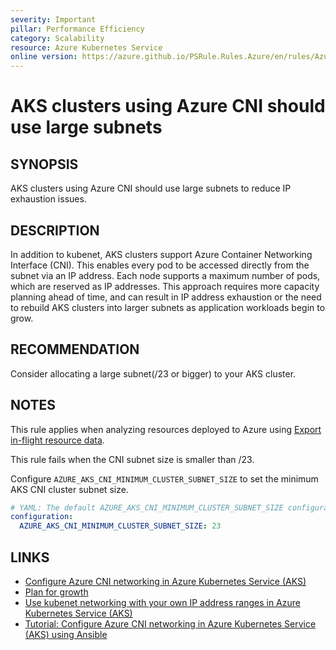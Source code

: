 ```yaml
---
severity: Important
pillar: Performance Efficiency
category: Scalability
resource: Azure Kubernetes Service
online version: https://azure.github.io/PSRule.Rules.Azure/en/rules/Azure.AKS.CNISubnetSize/
---
```


# AKS clusters using Azure CNI should use large subnets

## SYNOPSIS

AKS clusters using Azure CNI should use large subnets to reduce IP exhaustion issues.

## DESCRIPTION

In addition to kubenet, AKS clusters support Azure Container Networking Interface (CNI).
This enables every pod to be accessed directly from the subnet via an IP address.
Each node supports a maximum number of pods, which are reserved as IP addresses.
This approach requires more capacity planning ahead of time, and can result in IP address exhaustion or the need to rebuild AKS clusters into larger subnets as application workloads begin to grow.

## RECOMMENDATION

Consider allocating a large subnet(/23 or bigger) to your AKS cluster.

## NOTES

This rule applies when analyzing resources deployed to Azure using [Export in-flight resource data](https://github.com/Azure/PSRule.Rules.Azure#export-in-flight-resource-data).

This rule fails when the CNI subnet size is smaller than /23.

Configure `AZURE_AKS_CNI_MINIMUM_CLUSTER_SUBNET_SIZE` to set the minimum AKS CNI cluster subnet size.

```yaml
# YAML: The default AZURE_AKS_CNI_MINIMUM_CLUSTER_SUBNET_SIZE configuration option
configuration:
  AZURE_AKS_CNI_MINIMUM_CLUSTER_SUBNET_SIZE: 23
```

## LINKS

- [Configure Azure CNI networking in Azure Kubernetes Service (AKS)](https://docs.microsoft.com/azure/aks/configure-azure-cni)
- [Plan for growth](https://docs.microsoft.com/azure/architecture/framework/scalability/design-scale#plan-for-growth)
- [Use kubenet networking with your own IP address ranges in Azure Kubernetes Service (AKS)](https://docs.microsoft.com/azure/aks/configure-kubenet)
- [Tutorial: Configure Azure CNI networking in Azure Kubernetes Service (AKS) using Ansible](https://docs.microsoft.com/azure/developer/ansible/aks-configure-cni-networking?tabs=ansible)